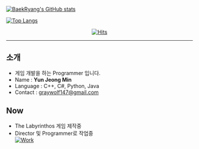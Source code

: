 [![BaekRyang's GitHub stats](https://github-readme-stats.vercel.app/api?username=BaekRyang&card_width=500&count_private=true&show_icons=true&theme=tokyonight)](https://github.com/BaekRyang)

[![Top Langs](https://github-readme-stats.vercel.app/api/top-langs/?username=BaekRyang&card_width=450&layout=compact&theme=tokyonight)](https://github.com/BaekRyang)



<div align=center>
  
 [![Hits](https://hits.seeyoufarm.com/api/count/incr/badge.svg?url=https%3A%2F%2Fgithub.com%2FBaekRyang&count_bg=%2300FF68&title_bg=%23555555&icon=microsoftonedrive.svg&icon_color=%2300FF68&title=Visitors&edge_flat=true)](https://hits.seeyoufarm.com)
  
 </div>

---
## 소개
 * 게임 개발을 하는 Programmer 입니다.
 * Name : <b>Yun Jeong Min</b>
 * Language : C++, C#, Python, Java
 * Contact : graywolf147@gmail.com
  
## Now
 * The Labyrinthos 게임 제작중
 * Director 및 Programmer로 작업중  
[![Work](https://github-readme-stats.vercel.app/api/pin/?username=BaekRyang&repo=Skyscraper&card_width=450&theme=tokyonight)](https://github.com/BaekRyang/TheLabyrinthos)  

